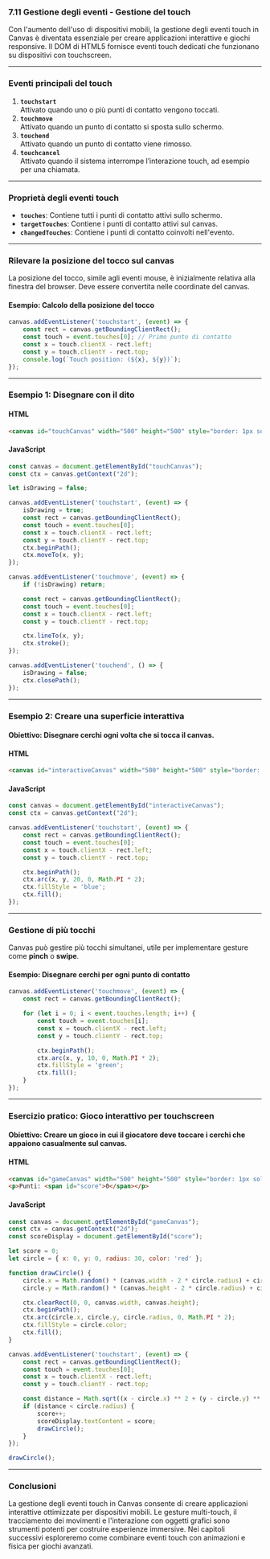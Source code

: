 ### **7.11 Gestione degli eventi - Gestione del touch**

Con l'aumento dell'uso di dispositivi mobili, la gestione degli eventi touch in Canvas è diventata essenziale per creare applicazioni interattive e giochi responsive. Il DOM di HTML5 fornisce eventi touch dedicati che funzionano su dispositivi con touchscreen.

---

### **Eventi principali del touch**

1. **`touchstart`**  
   Attivato quando uno o più punti di contatto vengono toccati.
2. **`touchmove`**  
   Attivato quando un punto di contatto si sposta sullo schermo.
3. **`touchend`**  
   Attivato quando un punto di contatto viene rimosso.
4. **`touchcancel`**  
   Attivato quando il sistema interrompe l’interazione touch, ad esempio per una chiamata.

---

### **Proprietà degli eventi touch**

- **`touches`**: Contiene tutti i punti di contatto attivi sullo schermo.
- **`targetTouches`**: Contiene i punti di contatto attivi sul canvas.
- **`changedTouches`**: Contiene i punti di contatto coinvolti nell'evento.

---

### **Rilevare la posizione del tocco sul canvas**

La posizione del tocco, simile agli eventi mouse, è inizialmente relativa alla finestra del browser. Deve essere convertita nelle coordinate del canvas.

#### **Esempio: Calcolo della posizione del tocco**
```javascript
canvas.addEventListener('touchstart', (event) => {
    const rect = canvas.getBoundingClientRect();
    const touch = event.touches[0]; // Primo punto di contatto
    const x = touch.clientX - rect.left;
    const y = touch.clientY - rect.top;
    console.log(`Touch position: (${x}, ${y})`);
});
```

---

### **Esempio 1: Disegnare con il dito**

#### **HTML**
```html
<canvas id="touchCanvas" width="500" height="500" style="border: 1px solid black;"></canvas>
```

#### **JavaScript**
```javascript
const canvas = document.getElementById("touchCanvas");
const ctx = canvas.getContext("2d");

let isDrawing = false;

canvas.addEventListener('touchstart', (event) => {
    isDrawing = true;
    const rect = canvas.getBoundingClientRect();
    const touch = event.touches[0];
    const x = touch.clientX - rect.left;
    const y = touch.clientY - rect.top;
    ctx.beginPath();
    ctx.moveTo(x, y);
});

canvas.addEventListener('touchmove', (event) => {
    if (!isDrawing) return;

    const rect = canvas.getBoundingClientRect();
    const touch = event.touches[0];
    const x = touch.clientX - rect.left;
    const y = touch.clientY - rect.top;

    ctx.lineTo(x, y);
    ctx.stroke();
});

canvas.addEventListener('touchend', () => {
    isDrawing = false;
    ctx.closePath();
});
```

---

### **Esempio 2: Creare una superficie interattiva**

#### **Obiettivo:** Disegnare cerchi ogni volta che si tocca il canvas.

#### **HTML**
```html
<canvas id="interactiveCanvas" width="500" height="500" style="border: 1px solid black;"></canvas>
```

#### **JavaScript**
```javascript
const canvas = document.getElementById("interactiveCanvas");
const ctx = canvas.getContext("2d");

canvas.addEventListener('touchstart', (event) => {
    const rect = canvas.getBoundingClientRect();
    const touch = event.touches[0];
    const x = touch.clientX - rect.left;
    const y = touch.clientY - rect.top;

    ctx.beginPath();
    ctx.arc(x, y, 20, 0, Math.PI * 2);
    ctx.fillStyle = 'blue';
    ctx.fill();
});
```

---

### **Gestione di più tocchi**

Canvas può gestire più tocchi simultanei, utile per implementare gesture come **pinch** o **swipe**.

#### **Esempio: Disegnare cerchi per ogni punto di contatto**
```javascript
canvas.addEventListener('touchmove', (event) => {
    const rect = canvas.getBoundingClientRect();

    for (let i = 0; i < event.touches.length; i++) {
        const touch = event.touches[i];
        const x = touch.clientX - rect.left;
        const y = touch.clientY - rect.top;

        ctx.beginPath();
        ctx.arc(x, y, 10, 0, Math.PI * 2);
        ctx.fillStyle = 'green';
        ctx.fill();
    }
});
```

---

### **Esercizio pratico: Gioco interattivo per touchscreen**

#### **Obiettivo:** Creare un gioco in cui il giocatore deve toccare i cerchi che appaiono casualmente sul canvas.

#### **HTML**
```html
<canvas id="gameCanvas" width="500" height="500" style="border: 1px solid black;"></canvas>
<p>Punti: <span id="score">0</span></p>
```

#### **JavaScript**
```javascript
const canvas = document.getElementById("gameCanvas");
const ctx = canvas.getContext("2d");
const scoreDisplay = document.getElementById("score");

let score = 0;
let circle = { x: 0, y: 0, radius: 30, color: 'red' };

function drawCircle() {
    circle.x = Math.random() * (canvas.width - 2 * circle.radius) + circle.radius;
    circle.y = Math.random() * (canvas.height - 2 * circle.radius) + circle.radius;

    ctx.clearRect(0, 0, canvas.width, canvas.height);
    ctx.beginPath();
    ctx.arc(circle.x, circle.y, circle.radius, 0, Math.PI * 2);
    ctx.fillStyle = circle.color;
    ctx.fill();
}

canvas.addEventListener('touchstart', (event) => {
    const rect = canvas.getBoundingClientRect();
    const touch = event.touches[0];
    const x = touch.clientX - rect.left;
    const y = touch.clientY - rect.top;

    const distance = Math.sqrt((x - circle.x) ** 2 + (y - circle.y) ** 2);
    if (distance < circle.radius) {
        score++;
        scoreDisplay.textContent = score;
        drawCircle();
    }
});

drawCircle();
```

---

### **Conclusioni**

La gestione degli eventi touch in Canvas consente di creare applicazioni interattive ottimizzate per dispositivi mobili. Le gesture multi-touch, il tracciamento dei movimenti e l'interazione con oggetti grafici sono strumenti potenti per costruire esperienze immersive. Nei capitoli successivi esploreremo come combinare eventi touch con animazioni e fisica per giochi avanzati.